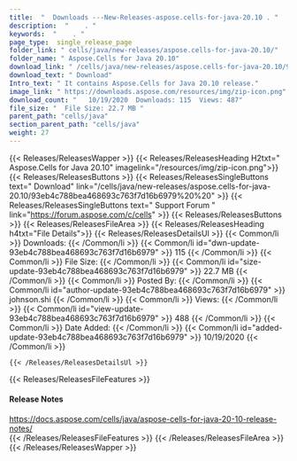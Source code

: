 ```yaml
---
title:  "  Downloads ---New-Releases-aspose.cells-for-java-20.10 . " 
description:  "    . " 
keywords:  "    . " 
page_type:  single_release_page
folder_link: " cells/java/new-releases/aspose.cells-for-java-20.10/"
folder_name: " Aspose.Cells for Java 20.10"
download_link: " /cells/java/new-releases/aspose.cells-for-java-20.10/93eb4c788bea468693c763f7d16b6979"
download_text: " Download"
Intro_text: " It contains Aspose.Cells for Java 20.10 release."
image_link: " https://downloads.aspose.com/resources/img/zip-icon.png"
download_count: "   10/19/2020  Downloads: 115  Views: 487"
file_size: "  File Size: 22.7 MB "
parent_path: "cells/java"
section_parent_path: "cells/java"
weight: 27 
---
```


{{< Releases/ReleasesWapper >}}
  {{< Releases/ReleasesHeading H2txt=" Aspose.Cells for Java 20.10" imagelink="/resources/img/zip-icon.png">}}
  {{< Releases/ReleasesButtons >}}
    {{< Releases/ReleasesSingleButtons text=" Download" link="/cells/java/new-releases/aspose.cells-for-java-20.10/93eb4c788bea468693c763f7d16b6979%20%20" >}}
    {{< Releases/ReleasesSingleButtons text=" Support Forum " link="https://forum.aspose.com/c/cells" >}}
  {{< Releases/ReleasesButtons >}}
  {{< Releases/ReleasesFileArea >}}
    {{< Releases/ReleasesHeading h4txt="File Details">}}
    {{< Releases/ReleasesDetailsUl >}}
            {{< Common/li  >}} Downloads: {{< /Common/li >}} 
      {{< Common/li id="dwn-update-93eb4c788bea468693c763f7d16b6979" >}} 115 {{< /Common/li >}} 
      {{< Common/li  >}} File Size: {{< /Common/li >}} 
      {{< Common/li id="size-update-93eb4c788bea468693c763f7d16b6979" >}} 22.7 MB {{< /Common/li >}} 
      {{< Common/li  >}} Posted By: {{< /Common/li >}} 
      {{< Common/li id="author-update-93eb4c788bea468693c763f7d16b6979" >}} johnson.shi {{< /Common/li >}} 
      {{< Common/li  >}} Views: {{< /Common/li >}} 
      {{< Common/li id="view-update-93eb4c788bea468693c763f7d16b6979" >}} 488 {{< /Common/li >}} 
      {{< Common/li  >}} Date Added: {{< /Common/li >}} 
      {{< Common/li id="added-update-93eb4c788bea468693c763f7d16b6979" >}} 10/19/2020 {{< /Common/li >}} 

    {{< /Releases/ReleasesDetailsUl >}}

  {{< Releases/ReleasesFileFeatures >}}
      <h4>Release Notes</h4><div><a href="https://docs.aspose.com/cells/java/aspose-cells-for-java-20-10-release-notes/">https://docs.aspose.com/cells/java/aspose-cells-for-java-20-10-release-notes/</a></div>
  {{< /Releases/ReleasesFileFeatures >}}
 {{< /Releases/ReleasesFileArea >}}
{{< /Releases/ReleasesWapper >}}


